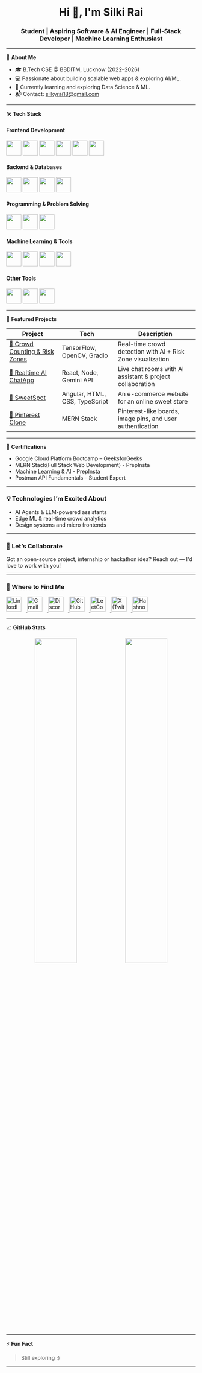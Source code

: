 <!-- GitHub Profile README: silkirai1812 -->

<h1 align="center">Hi 👋, I'm Silki Rai</h1>
<h3 align="center">Student | Aspiring Software & AI Engineer | Full-Stack Developer | Machine Learning Enthusiast 
</h3>

---

🌟 **About Me**

- 🎓 B.Tech CSE @ BBDITM, Lucknow (2022–2026)
- 💻 Passionate about building scalable web apps & exploring AI/ML.
- 🌱 Currently learning and exploring Data Science & ML.
- 📬 Contact: silkyrai18@gmail.com

---

🛠️ **Tech Stack**

<h4>Frontend Development</h4>
<p>
  <img src="https://cdn.jsdelivr.net/gh/devicons/devicon/icons/html5/html5-original.svg" width="40"/>
  <img src="https://cdn.jsdelivr.net/gh/devicons/devicon/icons/css3/css3-original.svg" width="40"/>
  <img src="https://cdn.jsdelivr.net/gh/devicons/devicon/icons/javascript/javascript-original.svg" width="40"/>
  <img src="https://cdn.jsdelivr.net/gh/devicons/devicon/icons/react/react-original.svg" width="40"/>
  <img src="https://cdn.jsdelivr.net/gh/devicons/devicon/icons/angularjs/angularjs-original.svg" width="40"/>
  <img src="https://cdn.jsdelivr.net/gh/devicons/devicon/icons/tailwindcss/tailwindcss.svg" width="40"/>
</p>

<h4>Backend & Databases</h4>
<p>
  <img src="https://cdn.jsdelivr.net/gh/devicons/devicon/icons/nodejs/nodejs-original.svg" width="40"/>
  <img src="https://cdn.jsdelivr.net/gh/devicons/devicon/icons/express/express-original.svg" width="40"/>
  <img src="https://cdn.jsdelivr.net/gh/devicons/devicon/icons/mongodb/mongodb-original.svg" width="40"/>
  <img src="https://cdn.jsdelivr.net/gh/devicons/devicon/icons/mysql/mysql-original.svg" width="40"/>
</p>

<h4>Programming & Problem Solving</h4>
<p>
  <img src="https://cdn.jsdelivr.net/gh/devicons/devicon/icons/java/java-original.svg" width="40"/>
  <img src="https://cdn.jsdelivr.net/gh/devicons/devicon/icons/python/python-original.svg" width="40"/>
  <img src="https://cdn.jsdelivr.net/gh/devicons/devicon/icons/c/c-original.svg" width="40"/>
</p>

<h4>Machine Learning & Tools</h4>
<p>
  <img src="https://cdn.jsdelivr.net/gh/devicons/devicon/icons/tensorflow/tensorflow-original.svg" width="40"/>
  <img src="https://cdn.jsdelivr.net/gh/devicons/devicon/icons/pandas/pandas-original.svg" width="40"/>
  <img src="https://cdn.jsdelivr.net/gh/devicons/devicon/icons/numpy/numpy-original.svg" width="40"/>
  <img src="https://cdn.jsdelivr.net/gh/devicons/devicon/icons/opencv/opencv-original.svg" width="40"/>
</p>

<h4>Other Tools</h4>
<p>
  <img src="https://cdn.jsdelivr.net/gh/devicons/devicon/icons/git/git-original.svg" width="40"/>
  <img src="https://cdn.jsdelivr.net/gh/devicons/devicon/icons/github/github-original.svg" width="40"/>
  <img src="https://cdn.jsdelivr.net/gh/devicons/devicon/icons/googlecloud/googlecloud-original.svg" width="40"/>
</p>

---

🚀 **Featured Projects**

| Project | Tech | Description |
|--------|------|-------------|
| [🧠 Crowd Counting & Risk Zones](https://huggingface.co/spaces/silkirai/crowd-counting) | TensorFlow, OpenCV, Gradio | Real-time crowd detection with AI + Risk Zone visualization |
| [💬 Realtime AI ChatApp](https://github.com/silkirai1812/realtimeAIChatApp) | React, Node, Gemini API | Live chat rooms with AI assistant & project collaboration |
| [🎂 SweetSpot](https://github.com/silkirai1812/SweetSpot) | Angular, HTML, CSS, TypeScript | An e-commerce website for an online sweet store |
| [📌 Pinterest Clone](https://github.com/silkirai1812/PinterestClone) | MERN Stack | Pinterest-like boards, image pins, and user authentication |

---

📜 **Certifications**
- Google Cloud Platform Bootcamp – GeeksforGeeks
- MERN Stack(Full Stack Web Development) - PrepInsta
- Machine Learning & AI - PrepInsta
- Postman API Fundamentals – Student Expert

---

### 💡 Technologies I’m Excited About
- AI Agents & LLM-powered assistants
- Edge ML & real-time crowd analytics
- Design systems and micro frontends

___

### 🤝 Let’s Collaborate
Got an open-source project, internship or hackathon idea?
Reach out — I'd love to work with you!

___


### 📡 Where to Find Me

<p align="left">
  <a href="https://www.linkedin.com/in/silki-rai" target="_blank">
    <img src="https://cdn.jsdelivr.net/gh/devicons/devicon/icons/linkedin/linkedin-original.svg" alt="LinkedIn" width="40" height="40" style="margin-right: 12px;"/>
  </a>
  <a href="mailto:silkyrai18@gmail.com" target="_blank">
    <img src="https://upload.wikimedia.org/wikipedia/commons/7/7e/Gmail_icon_%282020%29.svg" alt="Gmail" width="40" height="40" style="margin-right: 12px;"/>
  </a>
  <a href="https://discord.com/users/silkirai" target="_blank">
    <img src="https://cdn.jsdelivr.net/gh/devicons/devicon/icons/discord/discord-original.svg" alt="Discord" width="40" height="40" style="margin-right: 12px;"/>
  </a>
  <a href="https://github.com/silkirai1812" target="_blank">
    <img src="https://cdn.jsdelivr.net/gh/devicons/devicon/icons/github/github-original.svg" alt="GitHub" width="40" height="40" style="margin-right: 12px;"/>
  </a>
  <a href="https://leetcode.com/u/silkii18/" target="_blank">
    <img src="https://upload.wikimedia.org/commons/1/19/LeetCode_logo_black.png" alt="LeetCode" width="40" height="40" style="margin-right: 12px;"/>
  </a>
  <a href="https://x.com/silki_rai" target="_blank">
    <img src="https://cdn.jsdelivr.net/gh/simple-icons/simple-icons/icons/x.svg" alt="X (Twitter)" width="40" height="40" style="margin-right: 12px;"/>
  </a>
  <a href="https://hashnode.com/@silki" target="_blank">
    <img src="https://upload.wikimedia.org/wikipedia/commons/1/1f/Hashnode_logo.svg" alt="Hashnode" width="40" height="40" style="margin-right: 12px;"/>
  </a>
</p>


---

📈 **GitHub Stats**

<p align="center">
  <img src="https://github-readme-stats.vercel.app/api?username=silkirai1812&show_icons=true&theme=tokyonight" width="47%" />
  <img src="https://github-readme-streak-stats.herokuapp.com?user=silkirai1812&theme=tokyonight" width="47%" />
</p>

---

⚡ **Fun Fact**  
> Still exploring ;)

---
